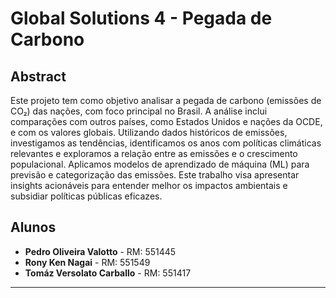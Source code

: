 # Global Solutions 4 - Pegada de Carbono

## Abstract
Este projeto tem como objetivo analisar a pegada de carbono (emissões de CO₂) das nações, com foco principal no Brasil. A análise inclui comparações com outros países, como Estados Unidos e nações da OCDE, e com os valores globais. Utilizando dados históricos de emissões, investigamos as tendências, identificamos os anos com políticas climáticas relevantes e exploramos a relação entre as emissões e o crescimento populacional. Aplicamos modelos de aprendizado de máquina (ML) para previsão e categorização das emissões. Este trabalho visa apresentar insights acionáveis para entender melhor os impactos ambientais e subsidiar políticas públicas eficazes.

## Alunos
- **Pedro Oliveira Valotto** - RM: 551445  
- **Rony Ken Nagai** - RM: 551549  
- **Tomáz Versolato Carballo** - RM: 551417

---
